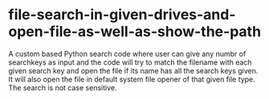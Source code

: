 # file-search-in-given-drives-and-open-file-as-well-as-show-the-path

A custom based Python search code where user can give any numbr of searchkeys as input and the code will try to match the filename with each given search key and open the file if its name has all the search keys given. It will also open the file in default system file opener of that given file type. The search is not case sensitive.
